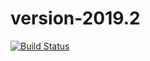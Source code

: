 # version-2019.2

[![Build Status](https://travis-ci.org/santigg19/version-2019.2.svg?branch=master)](https://travis-ci.org/santigg19/version-2019.2)
